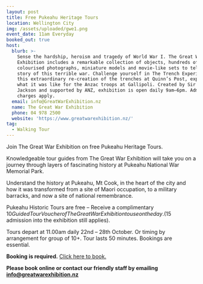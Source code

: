 ```yaml
---
layout: post
title: Free Pukeahu Heritage Tours
location: Wellington City
img: /assets/uploaded/gwe1.png
event_date: 11am Everyday
booked_out: true
host:
  blurb: >-
    Sense the hardship, heroism and tragedy of World War I. The Great War
    Exhibition includes a remarkable collection of objects, hundreds of
    colourised photographs, miniature models and movie-like sets to tell the
    story of this terrible war. Challenge yourself in The Trench Experience! In
    this extraordinary re-creation of the trenches at Quinn’s Post, experience
    what it was like for the Anzac troops at Gallipoli. Created by Sir Peter
    Jackson and supported by ANZ, exhibition is open daily 9am–6pm. Admission
    charges apply.
  email: info@GreatWarExhibition.nz
  name: The Great War Exhibition
  phone: 04 978 2500
  website: 'https://www.greatwarexhibition.nz/'
tag:
  - Walking Tour
---
```

Join The Great War Exhibition on free Pukeahu Heritage Tours.

Knowledgeable tour guides from The Great War Exhibition will take you on a journey through layers of fascinating history at Pukeahu National War Memorial Park. 

Understand the history at Pukeahu, Mt Cook, in the heart of the city and how it was transformed from a site of Maori occupation, to a military barracks, and now a site of national remembrance.

Pukeahu Historic Tours are free – Receive a complimentary $10 Guided Tour Voucher of The Great War Exhibition to use on the day. ($15 admission into the exhibition still applies).

Tours depart at 11.00am daily 22nd – 28th October. Or timing by arrangement for group of 10+. Tour lasts 50 minutes. Bookings are essential.

**Booking is required.** [Click here to book.](https://greatwarexhibition.rezdy.com/192522/history-at-pukeahu-national-war-memorial-park-tour-great-war-exhibition-entry)

**Please book online or contact our friendly staff by emailing info@greatwarexhibition.nz**
